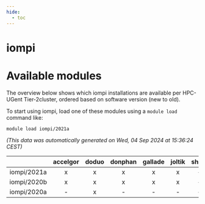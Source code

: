 ```yaml
---
hide:
  - toc
---
```


iompi
=====

# Available modules


The overview below shows which iompi installations are available per HPC-UGent Tier-2cluster, ordered based on software version (new to old).

To start using iompi, load one of these modules using a `module load` command like:

```shell
module load iompi/2021a
```

*(This data was automatically generated on Wed, 04 Sep 2024 at 15:36:24 CEST)*  

| |accelgor|doduo|donphan|gallade|joltik|shinx|skitty|
| :---: | :---: | :---: | :---: | :---: | :---: | :---: | :---: |
|iompi/2021a|x|x|x|x|x|-|x|
|iompi/2020b|x|x|x|x|x|-|x|
|iompi/2020a|-|x|-|-|-|-|-|
